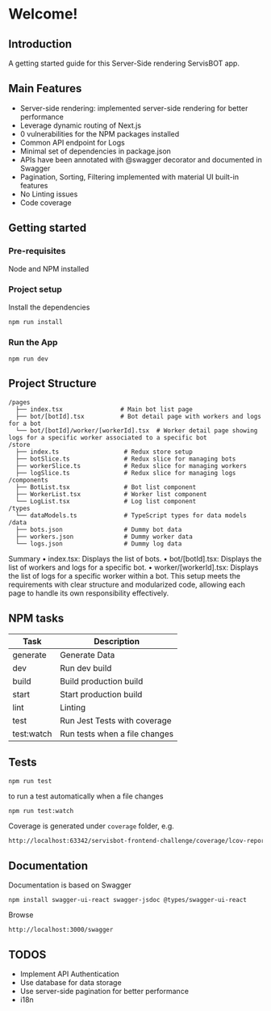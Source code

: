 # Welcome!

## Introduction

A getting started guide for this Server-Side rendering ServisBOT app.

## Main Features
* Server-side rendering: implemented server-side rendering for better performance
* Leverage dynamic routing of Next.js
* 0 vulnerabilities for the NPM packages installed
* Common API endpoint for Logs
* Minimal set of dependencies in package.json
* APIs have been annotated with @swagger decorator and documented in Swagger
* Pagination, Sorting, Filtering implemented with material UI built-in features
* No Linting issues
* Code coverage

## Getting started

### Pre-requisites

Node and NPM installed

### Project setup

Install the dependencies
```shell
npm run install
```

### Run the App
```shell
npm run dev
```

## Project Structure

```shell
/pages
  ├── index.tsx                # Main bot list page
  ├── bot/[botId].tsx          # Bot detail page with workers and logs for a bot
  └── bot/[botId]/worker/[workerId].tsx  # Worker detail page showing logs for a specific worker associated to a specific bot
/store
  ├── index.ts                  # Redux store setup
  ├── botSlice.ts               # Redux slice for managing bots
  ├── workerSlice.ts            # Redux slice for managing workers
  ├── logSlice.ts               # Redux slice for managing logs
/components
  ├── BotList.tsx               # Bot list component
  ├── WorkerList.tsx            # Worker list component
  └── LogList.tsx               # Log list component
/types
  └── dataModels.ts             # TypeScript types for data models
/data
  ├── bots.json                 # Dummy bot data
  ├── workers.json              # Dummy worker data
  └── logs.json                 # Dummy log data
```

Summary
•	index.tsx: Displays the list of bots.
•	bot/[botId].tsx: Displays the list of workers and logs for a specific bot.
•	worker/[workerId].tsx: Displays the list of logs for a specific worker within a bot.
This setup meets the requirements with clear structure and modularized code, allowing each page to handle its own responsibility effectively.



## NPM tasks
| Task                   | Description                   |
|------------------------|-------------------------------|
| generate               | Generate Data                 |
| dev                    | Run dev build                 |
| build                  | Build production build        |
| start                  | Start production build        |
| lint                   | Linting                       |
| test                   | Run Jest Tests with coverage  |
| test:watch             | Run tests when a file changes |



## Tests
```shell
npm run test
```

to run a test automatically when a file changes

```shell
npm run test:watch
```
Coverage is generated under `coverage` folder, e.g.

```html
http://localhost:63342/servisbot-frontend-challenge/coverage/lcov-report/index.html
```

## Documentation

Documentation is based on Swagger

```shell
npm install swagger-ui-react swagger-jsdoc @types/swagger-ui-react
```

Browse

```shell
http://localhost:3000/swagger
```

## TODOS

* Implement API Authentication
* Use database for data storage
* Use server-side pagination for better performance
* i18n